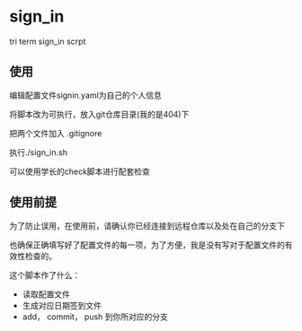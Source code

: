 # sign_in
tri term sign_in scrpt


## 使用

编辑配置文件signin.yaml为自己的个人信息

将脚本改为可执行，放入git仓库目录(我的是404)下

把两个文件加入 .gitignore

执行./sign_in.sh



可以使用学长的check脚本进行配套检查

## 使用前提

为了防止误用，在使用前，请确认你已经连接到远程仓库以及处在自己的分支下

也确保正确填写好了配置文件的每一项，为了方便，我是没有写对于配置文件的有效性检查的。



这个脚本作了什么：

- 读取配置文件
- 生成对应日期签到文件
- add， commit， push 到你所对应的分支




